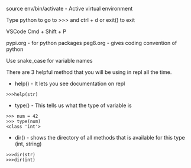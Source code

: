 source env/bin/activate - Active virtual environment

Type python to go to >>> and ctrl + d or exit() to exit


VSCode
Cmd + Shift + P

pypi.org - for python packages
peg8.org - gives coding convention of python

Use snake_case for variable names

There are 3 helpful method that you will be using in repl all the time.
- help() - It lets you see documentation on repl
```
>>>help(str)
```

- type() - This tells us what the type of variable is 
```
>>> num = 42
>>> type(num)
<class 'int'>
```

- dir() - shows the directory of all methods that is available for this type (int, string)
```
>>>dir(str)
>>>dir(int)
```
